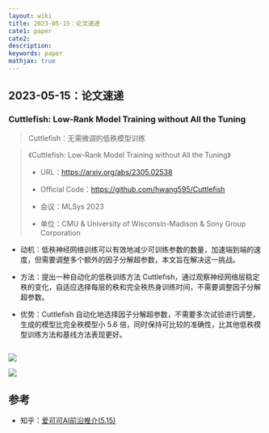 ```yaml
---
layout: wiki
title: 2023-05-15：论文速递
cate1: paper
cate2:
description: 
keywords: paper
mathjax: true
---
```


## 2023-05-15：论文速递

### Cuttlefish: Low-Rank Model Training without All the Tuning

> Cuttlefish：无需微调的低秩模型训练

> 《Cuttlefish: Low-Rank Model Training without All the Tuning》
>
> - URL：https://arxiv.org/abs/2305.02538
>
> - Official Code：https://github.com/hwang595/Cuttlefish
>
> - 会议：MLSys 2023
>
> - 单位：CMU & University of Wisconsin-Madison & Sony Group Corporation
>
> 

- 动机：低秩神经网络训练可以有效地减少可训练参数的数量，加速端到端的速度，但需要调整多个额外的因子分解超参数，本文旨在解决这一挑战。

- 方法：提出一种自动化的低秩训练方法 Cuttlefish，通过观察神经网络层稳定秩的变化，自适应选择每层的秩和完全秩热身训练时间，不需要调整因子分解超参数。

- 优势：Cuttlefish 自动化地选择因子分解超参数，不需要多次试验进行调整，生成的模型比完全秩模型小 5.6 倍，同时保持可比较的准确性，比其他低秩模型训练方法和基线方法表现更好。

<a href="https://pic2.zhimg.com/80/v2-15fe119a1283205459f0fdf39d0d2b99_720w.webp" data-fancybox="images"><img src="https://pic2.zhimg.com/80/v2-15fe119a1283205459f0fdf39d0d2b99_720w.webp" alt="" style="
    zoom: 67%;
"></a>

![](https://pic1.zhimg.com/80/v2-c4323f0657d5eb99402a3184bdfa1f4c_720w.webp)

![](https://pic3.zhimg.com/80/v2-835f0b0494e26be7d0577c472bc59a56_720w.webp)


## 参考

- 知乎：[爱可可AI前沿推介(5.15)](https://zhuanlan.zhihu.com/p/629373247)

